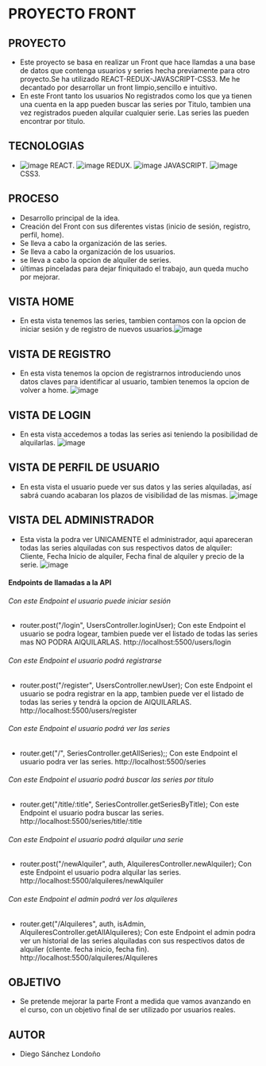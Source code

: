 
# PROYECTO FRONT #

## PROYECTO ##
- Este proyecto se basa en realizar un Front que hace llamdas a una base de datos que contenga usuarios y series hecha previamente para otro proyecto.Se ha utilizado REACT-REDUX-JAVASCRIPT-CSS3. Me he decantado por desarrollar un front limpio,sencillo e intuitivo.
- En este Front tanto los usuarios No registrados como los que ya tienen una cuenta en la app pueden buscar las series por Titulo, tambien una vez registrados pueden alquilar cualquier serie. Las series las pueden encontrar por titulo.

## TECNOLOGIAS ##
- ![image](https://user-images.githubusercontent.com/116036050/215578829-df32cd0c-fe39-4a66-bfa2-edd84943c4a2.png) REACT. ![image](https://user-images.githubusercontent.com/116036050/215579153-0d7e1129-8f79-4178-8e14-f29dbd3f7042.png) REDUX. ![image](https://user-images.githubusercontent.com/116036050/215579444-bde4c2cc-9483-4bec-87f8-e78133c946ae.png) JAVASCRIPT. ![image](https://user-images.githubusercontent.com/116036050/215579630-269be669-57c1-4a37-8ddf-5679d4f1990b.png) CSS3.

## PROCESO ##
- Desarrollo principal de la idea.
- Creación del Front con sus diferentes vistas (inicio de sesión, registro, perfil, home).
- Se lleva a cabo la organización de las series.
- Se lleva a cabo la organización de los usuarios.
- se lleva a cabo la opcion de alquiler de series.
- últimas pinceladas para dejar finiquitado el trabajo, aun queda mucho por mejorar.

## VISTA HOME ##
- En esta vista tenemos las series, tambien contamos con la opcion de iniciar sesión y de registro de nuevos usuarios.![image](https://user-images.githubusercontent.com/116036050/215581337-9e392063-428a-4def-b785-149b541d4aff.png)
## VISTA DE REGISTRO ##
- En esta vista tenemos la opcion de registrarnos introduciendo unos datos claves para identificar al usuario, tambien tenemos la opcion de volver a home. ![image](https://user-images.githubusercontent.com/116036050/215582241-1301f15f-be43-4063-baee-ef3932b89e34.png)
## VISTA DE LOGIN ##
- En esta vista accedemos a todas las series asi teniendo la posibilidad de alquilarlas. ![image](https://user-images.githubusercontent.com/116036050/215582620-31452ccf-ad9f-40e0-8ea4-035dc2545989.png)
## VISTA DE PERFIL DE USUARIO ##
- En esta vista el usuario puede ver sus datos y las series alquiladas, así sabrá cuando acabaran los plazos de visibilidad de las mismas. ![image](https://user-images.githubusercontent.com/116036050/215585549-2bc0b936-d8c5-4a89-acd1-e49afa5151f6.png)
## VISTA DEL ADMINISTRADOR ##
- Esta vista la podra ver UNICAMENTE el administrador, aqui apareceran todas las series alquiladas con sus respectivos datos de alquiler: Cliente, Fecha Inicio de alquiler, Fecha final de alquiler y precio de la serie. ![image](https://user-images.githubusercontent.com/116036050/215586049-95caf86d-2c25-46db-a752-3592ce6ec809.png)


#### Endpoints de llamadas a la API ####

###### Con este Endpoint el usuario puede iniciar sesión ######
- router.post("/login", UsersController.loginUser); Con este Endpoint el usuario se podra logear, tambien puede ver el listado de todas las series mas NO PODRA AlQUILARLAS.
http://localhost:5500/users/login

###### Con este Endpoint el usuario podrá registrarse ######
- router.post("/register", UsersController.newUser);  Con este Endpoint el usuario se podra registrar en la app, tambien puede ver el listado de todas las series y tendrá la opcion de AlQUILARLAS.
http://localhost:5500/users/register

###### Con este Endpoint el usuario podrá ver las series ######
- router.get("/", SeriesController.getAllSeries);;  Con este Endpoint el usuario podra ver las series.
http://localhost:5500/series

###### Con este Endpoint el usuario podrá buscar las series por titulo ######
- router.get("/title/:title", SeriesController.getSeriesByTitle); Con este Endpoint el usuario podra buscar las series.
http://localhost:5500/series/title/:title

###### Con este Endpoint el usuario podrá alquilar una serie ######
- router.post("/newAlquiler", auth, AlquileresController.newAlquiler); Con este Endpoint el usuario podra alquilar las series.
http://localhost:5500/alquileres/newAlquiler

###### Con este Endpoint el admin podrá ver los alquileres ######
- router.get("/Alquileres", auth, isAdmin, AlquileresController.getAllAlquileres); Con este Endpoint el admin podra ver un historial de las series alquiladas con sus respectivos datos de alquiler (cliente. fecha inicio, fecha fin).
http://localhost:5500/alquileres/Alquileres


## OBJETIVO ##
- Se pretende mejorar la parte Front a medida que vamos avanzando en el curso, con un objetivo final de ser utilizado por usuarios reales.

## AUTOR ##
- Diego Sánchez Londoño 
